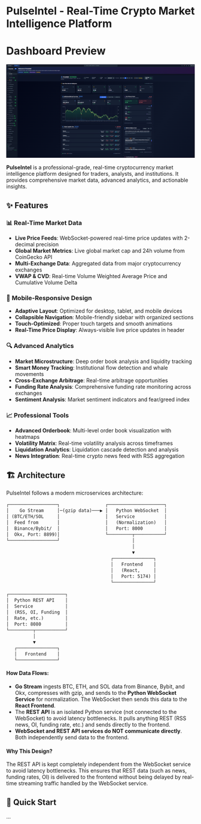 # PulseIntel - Real-Time Crypto Market Intelligence Platform
# Dashboard Preview

![Dashboard Screenshot](frontend/src/assets/dashboard.png)

**PulseIntel** is a professional-grade, real-time cryptocurrency market intelligence platform designed for traders, analysts, and institutions. It provides comprehensive market data, advanced analytics, and actionable insights.

## ✨ Features

### 📊 **Real-Time Market Data**
- **Live Price Feeds**: WebSocket-powered real-time price updates with 2-decimal precision
- **Global Market Metrics**: Live global market cap and 24h volume from CoinGecko API
- **Multi-Exchange Data**: Aggregated data from major cryptocurrency exchanges
- **VWAP & CVD**: Real-time Volume Weighted Average Price and Cumulative Volume Delta

### 📱 **Mobile-Responsive Design**
- **Adaptive Layout**: Optimized for desktop, tablet, and mobile devices
- **Collapsible Navigation**: Mobile-friendly sidebar with organized sections
- **Touch-Optimized**: Proper touch targets and smooth animations
- **Real-Time Price Display**: Always-visible live price updates in header

### 🔍 **Advanced Analytics**
- **Market Microstructure**: Deep order book analysis and liquidity tracking
- **Smart Money Tracking**: Institutional flow detection and whale movements
- **Cross-Exchange Arbitrage**: Real-time arbitrage opportunities
- **Funding Rate Analysis**: Comprehensive funding rate monitoring across exchanges
- **Sentiment Analysis**: Market sentiment indicators and fear/greed index

### 📈 **Professional Tools**
- **Advanced Orderbook**: Multi-level order book visualization with heatmaps
- **Volatility Matrix**: Real-time volatility analysis across timeframes
- **Liquidation Analytics**: Liquidation cascade detection and analysis
- **News Integration**: Real-time crypto news feed with RSS aggregation

## 🏗️ Architecture

PulseIntel follows a modern microservices architecture:

```
┌──────────────────┐                 ┌─────────────────────┐
│    Go Stream     │─(gzip data)───▶ │   Python WebSocket  │
│ (BTC/ETH/SOL     │                 │   Service           │
│  Feed from       │                 │   (Normalization)   │
│  Binance/Bybit/  │                 │   Port: 8000        │
│  Okx, Port: 8899)│                 └─────────┬───────────┘
└──────────────────┘                           │
                                               │
                                               ▼
                                       ┌───────────────┐
                                       │   Frontend    │
                                       │   (React,     │
                                       │   Port: 5174) │
                                       └───────────────┘

┌─────────────────────┐
│  Python REST API    │
│  Service            │
│  (RSS, OI, Funding  │
│  Rate, etc.)        │
│  Port: 8080         │
└─────────┬───────────┘
          │
          ▼
   ┌───────────────┐
   │   Frontend    │
   └───────────────┘
```

#### **How Data Flows:**
- **Go Stream** ingests BTC, ETH, and SOL data from Binance, Bybit, and Okx, compresses with gzip, and sends to the **Python WebSocket Service** for normalization. The WebSocket then sends this data to the **React Frontend**.
- The **REST API** is an isolated Python service (not connected to the WebSocket) to avoid latency bottlenecks. It pulls anything REST (RSS news, OI, funding rate, etc.) and sends directly to the frontend.
- **WebSocket and REST API services do NOT communicate directly**. Both independently send data to the frontend.

#### **Why This Design?**
The REST API is kept completely independent from the WebSocket service to avoid latency bottlenecks. This ensures that REST data (such as news, funding rates, OI) is delivered to the frontend without being delayed by real-time streaming traffic handled by the WebSocket service.

## 🚀 Quick Start
...